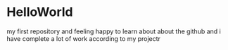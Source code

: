 # HelloWorld
my first repository and feeling happy to learn about about the github
and i have complete a lot of work according to my projectr
